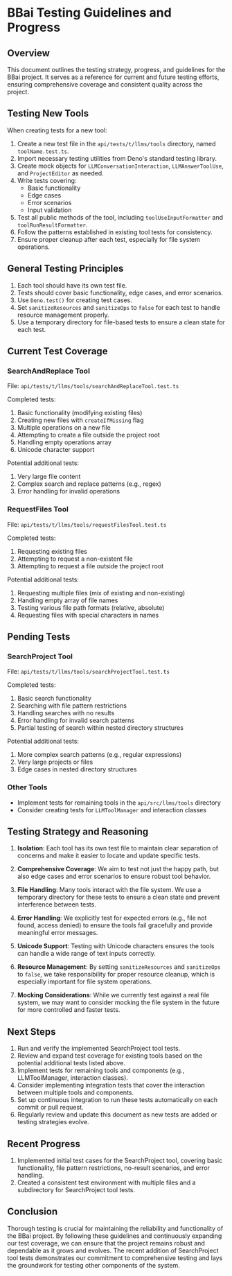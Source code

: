 # BBai Testing Guidelines and Progress

## Overview
This document outlines the testing strategy, progress, and guidelines for the BBai project. It serves as a reference for current and future testing efforts, ensuring comprehensive coverage and consistent quality across the project.

## Testing New Tools

When creating tests for a new tool:

1. Create a new test file in the `api/tests/t/llms/tools` directory, named `toolName.test.ts`.
2. Import necessary testing utilities from Deno's standard testing library.
3. Create mock objects for `LLMConversationInteraction`, `LLMAnswerToolUse`, and `ProjectEditor` as needed.
4. Write tests covering:
   - Basic functionality
   - Edge cases
   - Error scenarios
   - Input validation
5. Test all public methods of the tool, including `toolUseInputFormatter` and `toolRunResultFormatter`.
6. Follow the patterns established in existing tool tests for consistency.
7. Ensure proper cleanup after each test, especially for file system operations.

## General Testing Principles
1. Each tool should have its own test file.
2. Tests should cover basic functionality, edge cases, and error scenarios.
3. Use `Deno.test()` for creating test cases.
4. Set `sanitizeResources` and `sanitizeOps` to `false` for each test to handle resource management properly.
5. Use a temporary directory for file-based tests to ensure a clean state for each test.

## Current Test Coverage

### SearchAndReplace Tool
File: `api/tests/t/llms/tools/searchAndReplaceTool.test.ts`

Completed tests:
1. Basic functionality (modifying existing files)
2. Creating new files with `createIfMissing` flag
3. Multiple operations on a new file
4. Attempting to create a file outside the project root
5. Handling empty operations array
6. Unicode character support

Potential additional tests:
1. Very large file content
2. Complex search and replace patterns (e.g., regex)
3. Error handling for invalid operations

### RequestFiles Tool
File: `api/tests/t/llms/tools/requestFilesTool.test.ts`

Completed tests:
1. Requesting existing files
2. Attempting to request a non-existent file
3. Attempting to request a file outside the project root

Potential additional tests:
1. Requesting multiple files (mix of existing and non-existing)
2. Handling empty array of file names
3. Testing various file path formats (relative, absolute)
4. Requesting files with special characters in names

## Pending Tests

### SearchProject Tool
File: `api/tests/t/llms/tools/searchProjectTool.test.ts`

Completed tests:
1. Basic search functionality
2. Searching with file pattern restrictions
3. Handling searches with no results
4. Error handling for invalid search patterns
5. Partial testing of search within nested directory structures

Potential additional tests:
1. More complex search patterns (e.g., regular expressions)
2. Very large projects or files
3. Edge cases in nested directory structures

### Other Tools
- Implement tests for remaining tools in the `api/src/llms/tools` directory
- Consider creating tests for `LLMToolManager` and interaction classes

## Testing Strategy and Reasoning

1. **Isolation**: Each tool has its own test file to maintain clear separation of concerns and make it easier to locate and update specific tests.

2. **Comprehensive Coverage**: We aim to test not just the happy path, but also edge cases and error scenarios to ensure robust tool behavior.

3. **File Handling**: Many tools interact with the file system. We use a temporary directory for these tests to ensure a clean state and prevent interference between tests.

4. **Error Handling**: We explicitly test for expected errors (e.g., file not found, access denied) to ensure the tools fail gracefully and provide meaningful error messages.

5. **Unicode Support**: Testing with Unicode characters ensures the tools can handle a wide range of text inputs correctly.

6. **Resource Management**: By setting `sanitizeResources` and `sanitizeOps` to `false`, we take responsibility for proper resource cleanup, which is especially important for file system operations.

7. **Mocking Considerations**: While we currently test against a real file system, we may want to consider mocking the file system in the future for more controlled and faster tests.

## Next Steps

1. Run and verify the implemented SearchProject tool tests.
2. Review and expand test coverage for existing tools based on the potential additional tests listed above.
3. Implement tests for remaining tools and components (e.g., LLMToolManager, interaction classes).
4. Consider implementing integration tests that cover the interaction between multiple tools and components.
5. Set up continuous integration to run these tests automatically on each commit or pull request.
6. Regularly review and update this document as new tests are added or testing strategies evolve.

## Recent Progress

1. Implemented initial test cases for the SearchProject tool, covering basic functionality, file pattern restrictions, no-result scenarios, and error handling.
2. Created a consistent test environment with multiple files and a subdirectory for SearchProject tool tests.

## Conclusion
Thorough testing is crucial for maintaining the reliability and functionality of the BBai project. By following these guidelines and continuously expanding our test coverage, we can ensure that the project remains robust and dependable as it grows and evolves. The recent addition of SearchProject tool tests demonstrates our commitment to comprehensive testing and lays the groundwork for testing other components of the system.
